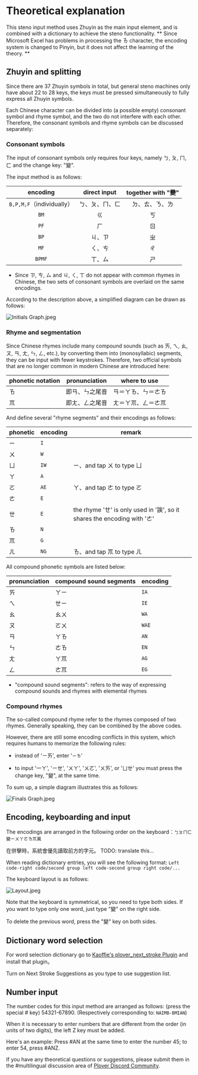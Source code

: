 # Theoretical explanation

This steno input method uses Zhuyin as the main input element, and is combined with a dictionary to achieve the steno functionality.
** Since Microsoft Excel has problems in processing the ㄯ character, the encoding system is changed to Pinyin, but it does not affect the learning of the theory. **

## Zhuyin and splitting

Since there are 37 Zhuyin symbols in total, but general steno machines only have about 22 to 28 keys, the keys must be pressed simultaneously to fully express all Zhuyin symbols.

Each Chinese character can be divided into (a possible empty) consonant symbol and rhyme
symbol, and the two do not interfere with each other. Therefore, the consonant symbols and
rhyme symbols can be discussed separately:

### Consonant symbols

The input of consonant symbols only requires four keys, namely ㄅ, ㄆ, ㄇ, ㄈ and the change
key: "變".

The input method is as follows:

| encoding                  | direct input   | together with "變" |
|:-------------------------:|:--------------:|:----------------------:|
| `B,P,M,F`（individually） | ㄅ、ㄆ、ㄇ、ㄈ | ㄉ、ㄊ、ㄋ、ㄌ         |
| `BM`                      | ㄍ             | ㄎ                     |
| `PF`                      | ㄏ             | ㄖ                     |
| `BP`                      | ㄐ、ㄗ         | ㄓ                     |
| `MF`                      | ㄑ、ㄘ         | ㄔ                     |
| `BPMF`                    | ㄒ、ㄙ         | ㄕ                     |

* Since ㄗ, ㄘ, ㄙ and ㄐ, ㄑ, ㄒ do not appear with common rhymes in Chinese, the two sets of consonant symbols are overlaid on the same encodings.

According to the description above, a simplified diagram can be drawn as follows:

![Initials Graph.jpeg](https://github.com/Quisette/TC_steno/blob/master/Pictures/Initials%20Graph.jpeg?raw=true)

### Rhyme and segmentation

Since Chinese rhymes include many compound sounds (such as ㄞ, ㄟ, ㄠ, ㄡ, ㄢ, ㄤ, ㄣ, ㄥ,
etc.), by converting them into (monosyllabic) segments, they can be input with fewer keystrokes.  Therefore, two official symbols that are no longer common
in modern Chinese are introduced here:

| phonetic notation | pronunciation  | where to use       |
|-------------------|----------------|--------------------|
| ㄯ                | 即ㄢ、ㄣ之尾音 | ㄢ＝ㄚㄯ、ㄣ＝ㄜㄯ |
| ㆭ                | 即ㄤ、ㄥ之尾音 | ㄤ＝ㄚㆭ、ㄥ＝ㄜㆭ |

And define several "rhyme segments" and their encodings as follows:

| phonetic | encoding | remark                                           |
|----------|----------|--------------------------------------------------|
| ㄧ       | `I`      |                                                  |
| ㄨ       | `W`      |                                                  |
| ㄩ       | `IW`     | ㄧ、and tap ㄨ to type ㄩ                               |
| ㄚ       | `A`      |                                                  |
| ㄛ       | `AE`     | ㄚ、and tap ㄜ to type ㄛ                               |
| ㄜ       | `E`      |                                                  |
| ㄝ       | `E`      | the rhyme 'ㄝ' is only used in '誒', so it shares the encoding with 'ㄜ'|
| ㄯ       | `N`      |                                                  |
| ㆭ       | `G`      |                                                  |
| ㄦ       | `NG`     | ㄯ、and tap ㆭ to type ㄦ                               |

All compound phonetic symbols are listed below:

| pronunciation | compound sound segments | encoding |
|---------------|-------------------------|----------|
| ㄞ            | ㄚㄧ                    | `IA`     |
| ㄟ            | ㄝㄧ                    | `IE`     |
| ㄠ            | ㄠㄨ                    | `WA`     |
| ㄡ            | ㄛㄨ                    | `WAE`    |
| ㄢ            | ㄚㄯ                    | `AN`     |
| ㄣ            | ㄜㄯ                    | `EN`     |
| ㄤ            | ㄚㆭ                    | `AG`     |
| ㄥ            | ㄜㆭ                    | `EG`     |

* "compound sound segments": refers to the way of expressing compound sounds
and rhymes with elemental rhymes


### Compound rhymes

The so-called compound rhyme refer to the rhymes composed of two rhymes. Generally speaking, they can be combined by the above codes.

However, there are still some encoding conflicts in this system, which requires humans to
memorize the following rules:

* instead of 'ㄧㄞ', enter '`ㄧㄯ`'

* to input '一ㄚ', 'ㄧㄝ', 'ㄨㄚ', 'ㄨㄛ', 'ㄨㄞ', or 'ㄩㄝ' you must press the change
  key, "變", at the same time.

To sum up, a simple diagram illustrates this as follows:

![Finals Graph.jpeg](https://github.com/Quisette/TC_steno/blob/master/Pictures/Finals%20Graph.jpeg?raw=true)

## Encoding, keyboarding and input

The encodings are arranged in the following order on the keyboard：`ㄅㄆㄇㄈ變ㄧㄨㄚㄜㄯㆭ異`

在併擊時，系統會優先讀取前方的字元。 TODO: translate this...

When reading dictionary entries, you will see the following format: `Left code-right code/second group left code-second group right code/...`

The keyboard layout is as follows:

![Layout.jpeg](https://github.com/Quisette/TC_steno/blob/master/Pictures/Layout.jpeg?raw=true)

Note that the keyboard is symmetrical, so you need to type both sides. If you want to type
only one word, just type "變" on the right side. 

To delete the previous word, press the "變" key on both sides.

## Dictionary word selection

For word selection dictionary go to [Kaoffie's plover_next_stroke
Plugin](https://github.com/Kaoffie/plover_next_stroke) and install that plugin。

Turn on Next Stroke Suggestions as you type to use suggestion list.

## Number input

The number codes for this input method are arranged as follows: (press the special # key) 54321-67890. (Respectively corresponding to: `NAIMB-BMIAN`)

When it is necessary to enter numbers that are different from the order (in units of two
digits), the left Z key must be added.

Here's an example: Press #AN at the same time to enter the number 45; to enter 54, press #ANZ.


If you have any theoretical questions or suggestions, please submit them in the #multilingual discussion area of ​​[Plover Discord
Community](https://discord.com/invite/0lQde43a6dGmAMp2).


